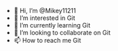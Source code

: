 - 👋 Hi, I’m @Mikey11211
- 👀 I’m interested in Git
- 🌱 I’m currently learning Git
- 💞️ I’m looking to collaborate on Git
- 📫 How to reach me Git

<!---
Mikey11211/Mikey11211 is a ✨ special ✨ repository because its `README.md` (this file) appears on your GitHub profile.
You can click the Preview link to take a look at your changes.
--->
